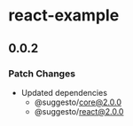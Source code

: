 # react-example

## 0.0.2

### Patch Changes

- Updated dependencies
  - @suggesto/core@2.0.0
  - @suggesto/react@2.0.0
